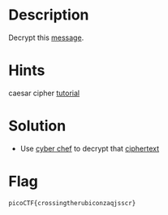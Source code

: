 # Description

Decrypt this [message](https://jupiter.challenges.picoctf.org/static/6385b895dcb30c74dbd1f0ea271e3563/ciphertext).

# Hints

caesar cipher [tutorial](https://learncryptography.com/classical-encryption/caesar-cipher)

# Solution

- Use [cyber chef](https://gchq.github.io/CyberChef/) to decrypt that [ciphertext](/Cryptography/caesar/ciphertext)

# Flag  
`picoCTF{crossingtherubiconzaqjsscr}`